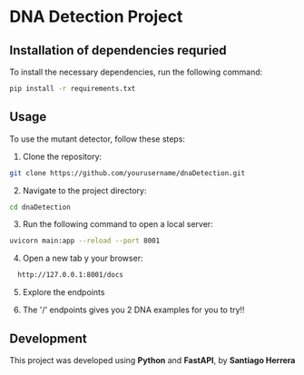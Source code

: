 # DNA Detection Project

## Installation of dependencies requried

To install the necessary dependencies, run the following command:

```bash
pip install -r requirements.txt
```

## Usage

To use the mutant detector, follow these steps:

1. Clone the repository:
  ```bash
  git clone https://github.com/yourusername/dnaDetection.git
  ```
2. Navigate to the project directory:
  ```bash
  cd dnaDetection
  ```
3. Run the following command to open a local server:
  ```bash
  uvicorn main:app --reload --port 8001
  ```
4. Open a new tab y your browser:
  ```bash
    http://127.0.0.1:8001/docs
  ```
5. Explore the endpoints

6. The '/' endpoints gives you 2 DNA examples for you to try!!

## Development
This project was developed using **Python** and **FastAPI**, by **Santiago Herrera**